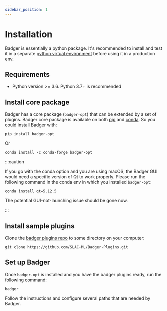 ```yaml
---
sidebar_position: 1
---
```


# Installation

Badger is essentially a python package. It's recommended to install and test it in a separate [python virtual environment](https://docs.python.org/3/library/venv.html) before using it in a production env.

## Requirements

- Python version >= 3.6. Python 3.7+ is recommended

## Install core package

Badger has a core package (`badger-opt`) that can be extended by a set of plugins. Badger core package is available on both [pip](https://pypi.org/project/badger-opt/) and [conda](https://anaconda.org/conda-forge/badger-opt). So you could install Badger with:

```shell
pip install badger-opt
```

Or

```shell
conda install -c conda-forge badger-opt
```

:::caution

If you go with the conda option and you are using macOS, the Badger GUI would need a specific version of Qt to work properly. Please run the following command in the conda env in which you installed `badger-opt`:

```shell
conda install qt=5.12.5
```

The potential GUI-not-launching issue should be gone now.

:::

## Install sample plugins

Clone the [badger plugins repo](https://github.com/SLAC-ML/Badger-Plugins) to some directory on your computer:

```shell
git clone https://github.com/SLAC-ML/Badger-Plugins.git
```

## Set up Badger

Once `badger-opt` is installed and you have the badger plugins ready, run the following command:

```shell
badger
```

Follow the instructions and configure several paths that are needed by Badger.
